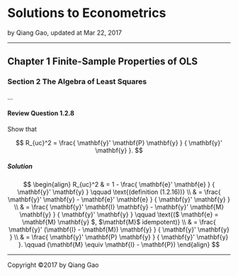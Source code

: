 # Solutions to Econometrics

by Qiang Gao, updated at Mar 22, 2017

---

## Chapter 1 Finite-Sample Properties of OLS

### Section 2 The Algebra of Least Squares

...

#### Review Question 1.2.8

Show that

$$
R_{uc}^2 = \frac{ \mathbf{y}' \mathbf{P} \mathbf{y} }
{ \mathbf{y}' \mathbf{y} }.
$$

##### Solution

$$
\begin{align}
  R_{uc}^2 & = 1 - \frac{ \mathbf{e}' \mathbf{e} }
  { \mathbf{y}' \mathbf{y} }
  \qquad
  \text{(definition (1.2.16))}
  \\
  & =
  \frac{ \mathbf{y}' \mathbf{y} - \mathbf{e}' \mathbf{e} }
  { \mathbf{y}' \mathbf{y} }
  \\
  & =
  \frac{ \mathbf{y}' \mathbf{I} \mathbf{y} - 
  \mathbf{y}' \mathbf{M} \mathbf{y} }
  { \mathbf{y}' \mathbf{y} }
  \qquad
  \text{($ \mathbf{e} = \mathbf{M} \mathbf{y} $,
  $\mathbf{M}$ idempotent)}
  \\
  & =
  \frac{ \mathbf{y}' (\mathbf{I} - \mathbf{M}) \mathbf{y} }
  { \mathbf{y}' \mathbf{y} }
  \\
  & =
  \frac{ \mathbf{y}' \mathbf{P} \mathbf{y} }
  { \mathbf{y}' \mathbf{y} }.
  \qquad
  (\mathbf{M} \equiv \mathbf{I} - \mathbf{P})
\end{align}
$$

---

Copyright ©2017 by Qiang Gao